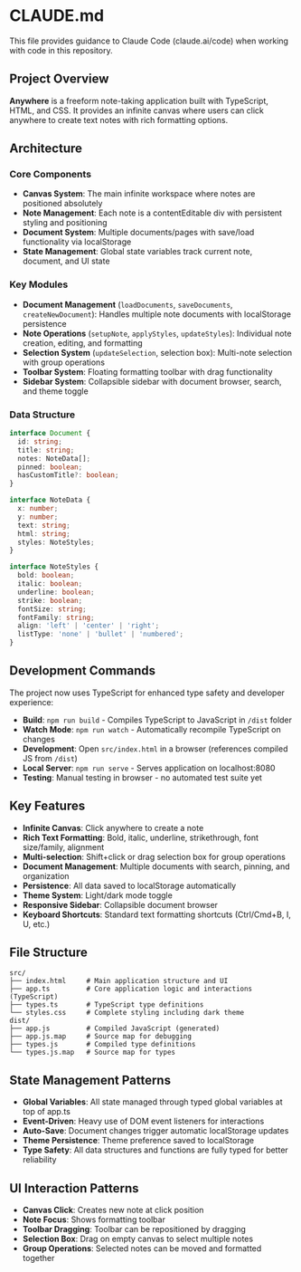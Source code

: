 # CLAUDE.md

This file provides guidance to Claude Code (claude.ai/code) when working with code in this repository.

## Project Overview

**Anywhere** is a freeform note-taking application built with TypeScript, HTML, and CSS. It provides an infinite canvas where users can click anywhere to create text notes with rich formatting options.

## Architecture

### Core Components

- **Canvas System**: The main infinite workspace where notes are positioned absolutely
- **Note Management**: Each note is a contentEditable div with persistent styling and positioning
- **Document System**: Multiple documents/pages with save/load functionality via localStorage
- **State Management**: Global state variables track current note, document, and UI state

### Key Modules

- **Document Management** (`loadDocuments`, `saveDocuments`, `createNewDocument`): Handles multiple note documents with localStorage persistence
- **Note Operations** (`setupNote`, `applyStyles`, `updateStyles`): Individual note creation, editing, and formatting
- **Selection System** (`updateSelection`, selection box): Multi-note selection with group operations
- **Toolbar System**: Floating formatting toolbar with drag functionality
- **Sidebar System**: Collapsible sidebar with document browser, search, and theme toggle

### Data Structure

```typescript
interface Document {
  id: string;
  title: string;
  notes: NoteData[];
  pinned: boolean;
  hasCustomTitle?: boolean;
}

interface NoteData {
  x: number;
  y: number;
  text: string;
  html: string;
  styles: NoteStyles;
}

interface NoteStyles {
  bold: boolean;
  italic: boolean;
  underline: boolean;
  strike: boolean;
  fontSize: string;
  fontFamily: string;
  align: 'left' | 'center' | 'right';
  listType: 'none' | 'bullet' | 'numbered';
}
```

## Development Commands

The project now uses TypeScript for enhanced type safety and developer experience:

- **Build**: `npm run build` - Compiles TypeScript to JavaScript in `/dist` folder
- **Watch Mode**: `npm run watch` - Automatically recompile TypeScript on changes
- **Development**: Open `src/index.html` in a browser (references compiled JS from `/dist`)
- **Local Server**: `npm run serve` - Serves application on localhost:8080
- **Testing**: Manual testing in browser - no automated test suite yet

## Key Features

- **Infinite Canvas**: Click anywhere to create a note
- **Rich Text Formatting**: Bold, italic, underline, strikethrough, font size/family, alignment
- **Multi-selection**: Shift+click or drag selection box for group operations
- **Document Management**: Multiple documents with search, pinning, and organization
- **Persistence**: All data saved to localStorage automatically
- **Theme System**: Light/dark mode toggle
- **Responsive Sidebar**: Collapsible document browser
- **Keyboard Shortcuts**: Standard text formatting shortcuts (Ctrl/Cmd+B, I, U, etc.)

## File Structure

```
src/
├── index.html     # Main application structure and UI
├── app.ts         # Core application logic and interactions (TypeScript)
├── types.ts       # TypeScript type definitions
└── styles.css     # Complete styling including dark theme
dist/
├── app.js         # Compiled JavaScript (generated)
├── app.js.map     # Source map for debugging
├── types.js       # Compiled type definitions
└── types.js.map   # Source map for types
```

## State Management Patterns

- **Global Variables**: All state managed through typed global variables at top of app.ts
- **Event-Driven**: Heavy use of DOM event listeners for interactions
- **Auto-Save**: Document changes trigger automatic localStorage updates
- **Theme Persistence**: Theme preference saved to localStorage
- **Type Safety**: All data structures and functions are fully typed for better reliability

## UI Interaction Patterns

- **Canvas Click**: Creates new note at click position
- **Note Focus**: Shows formatting toolbar
- **Toolbar Dragging**: Toolbar can be repositioned by dragging
- **Selection Box**: Drag on empty canvas to select multiple notes
- **Group Operations**: Selected notes can be moved and formatted together
